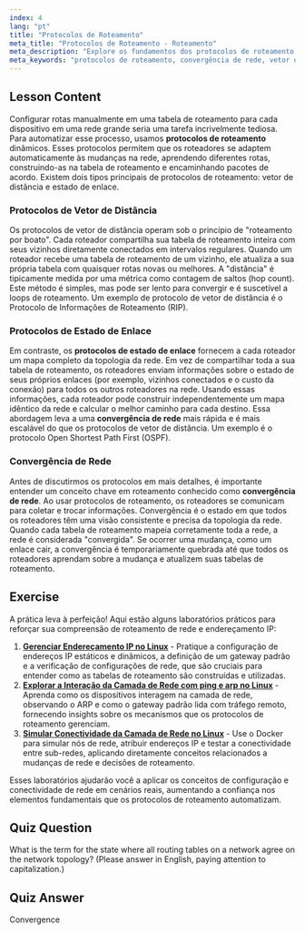 ```yaml
---
index: 4
lang: "pt"
title: "Protocolos de Roteamento"
meta_title: "Protocolos de Roteamento - Roteamento"
meta_description: "Explore os fundamentos dos protocolos de roteamento em redes Linux. Este guia abrange protocolos de vetor de distância e estado de enlace, convergência de rede e como os roteadores constroem e mantêm tabelas de roteamento. Um tutorial perfeito para iniciantes."
meta_keywords: "protocolos de roteamento, convergência de rede, vetor de distância, estado de enlace, redes linux, tabela de roteamento, tutorial de rede, guia para iniciantes, comunicação de roteador"
---
```


## Lesson Content

Configurar rotas manualmente em uma tabela de roteamento para cada dispositivo em uma rede grande seria uma tarefa incrivelmente tediosa. Para automatizar esse processo, usamos **protocolos de roteamento** dinâmicos. Esses protocolos permitem que os roteadores se adaptem automaticamente às mudanças na rede, aprendendo diferentes rotas, construindo-as na tabela de roteamento e encaminhando pacotes de acordo. Existem dois tipos principais de protocolos de roteamento: vetor de distância e estado de enlace.

### Protocolos de Vetor de Distância

Os protocolos de vetor de distância operam sob o princípio de "roteamento por boato". Cada roteador compartilha sua tabela de roteamento inteira com seus vizinhos diretamente conectados em intervalos regulares. Quando um roteador recebe uma tabela de roteamento de um vizinho, ele atualiza a sua própria tabela com quaisquer rotas novas ou melhores. A "distância" é tipicamente medida por uma métrica como contagem de saltos (hop count). Este método é simples, mas pode ser lento para convergir e é suscetível a loops de roteamento. Um exemplo de protocolo de vetor de distância é o Protocolo de Informações de Roteamento (RIP).

### Protocolos de Estado de Enlace

Em contraste, os **protocolos de estado de enlace** fornecem a cada roteador um mapa completo da topologia da rede. Em vez de compartilhar toda a sua tabela de roteamento, os roteadores enviam informações sobre o estado de seus próprios enlaces (por exemplo, vizinhos conectados e o custo da conexão) para todos os outros roteadores na rede. Usando essas informações, cada roteador pode construir independentemente um mapa idêntico da rede e calcular o melhor caminho para cada destino. Essa abordagem leva a uma **convergência de rede** mais rápida e é mais escalável do que os protocolos de vetor de distância. Um exemplo é o protocolo Open Shortest Path First (OSPF).

### Convergência de Rede

Antes de discutirmos os protocolos em mais detalhes, é importante entender um conceito chave em roteamento conhecido como **convergência de rede**. Ao usar protocolos de roteamento, os roteadores se comunicam para coletar e trocar informações. Convergência é o estado em que todos os roteadores têm uma visão consistente e precisa da topologia da rede. Quando cada tabela de roteamento mapeia corretamente toda a rede, a rede é considerada "convergida". Se ocorrer uma mudança, como um enlace cair, a convergência é temporariamente quebrada até que todos os roteadores aprendam sobre a mudança e atualizem suas tabelas de roteamento.

## Exercise

A prática leva à perfeição! Aqui estão alguns laboratórios práticos para reforçar sua compreensão de roteamento de rede e endereçamento IP:

1.  **[Gerenciar Endereçamento IP no Linux](https://labex.io/pt/labs/comptia-manage-ip-addressing-in-linux-592736)** - Pratique a configuração de endereços IP estáticos e dinâmicos, a definição de um gateway padrão e a verificação de configurações de rede, que são cruciais para entender como as tabelas de roteamento são construídas e utilizadas.
2.  **[Explorar a Interação da Camada de Rede com ping e arp no Linux](https://labex.io/pt/labs/comptia-explore-network-layer-interaction-with-ping-and-arp-in-linux-592746)** - Aprenda como os dispositivos interagem na camada de rede, observando o ARP e como o gateway padrão lida com tráfego remoto, fornecendo insights sobre os mecanismos que os protocolos de roteamento gerenciam.
3.  **[Simular Conectividade da Camada de Rede no Linux](https://labex.io/pt/labs/comptia-simulate-network-layer-connectivity-in-linux-592752)** - Use o Docker para simular nós de rede, atribuir endereços IP e testar a conectividade entre sub-redes, aplicando diretamente conceitos relacionados a mudanças de rede e decisões de roteamento.

Esses laboratórios ajudarão você a aplicar os conceitos de configuração e conectividade de rede em cenários reais, aumentando a confiança nos elementos fundamentais que os protocolos de roteamento automatizam.

## Quiz Question

What is the term for the state where all routing tables on a network agree on the network topology? (Please answer in English, paying attention to capitalization.)

## Quiz Answer

Convergence
